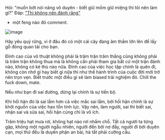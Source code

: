Hỏi:
"muốn bớt nói năng vô duyên - biết giữ mồm giữ miệng thì tôi nên làm gì?"
Đáp:
["Thì không nên đánh răng"](https://www.facebook.com/pepeandlife/posts/518879063085527)
- một feng nào đó comment.

![image](https://user-images.githubusercontent.com/22516811/160273477-51e80d3b-aca8-4326-b677-35dc6f063ba4.png)

Hãy yêu quý rừng, vì ở đâu đó có một cái cây đang âm thầm lớn lên để lấy gỗ đóng quan tài cho bạn.

Đỉnh cao của võ thuật không phải là trăm trận trăm thắng cũng không phải là trăm trận không thua mà là không cần phải tham gia bất cứ một trận đánh nào, không có kẻ thù nào nữa. Đỉnh cao của việc học tập chính là quên đi, không còn nhớ gì hay biết gì nữa thì như thế hành trình của cuộc đời mới trở nên trọn vẹn. Biết trước một điều gì sẽ làm biased trải nghiệm đó. Chill the fuck down, mate.

Nếu như bạn đi sai đường, dừng lại chính là sự tiến bộ.

Khi hối hận đó là sai lầm hơn cả việc mắc sai lầm, bởi hối hận chính là sự khởi nguồn của việc hao tổn tinh lực. Vậy nên, làm người, sai thì biết sai, nhận sai và sửa sai, hối hận cũng chỉ là vô ích.

Trăm triệu hạt mưa rơi, không hạt nào rơi nhầm chỗ. Tất cả người ta từng gặp, không một người ngẫu nhiên, người đến bởi nợ đầy, người đi bởi duyên cạn, mọi thứ đều là duyên phận an bài, hà tất phải cưỡng cầu.
